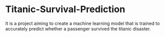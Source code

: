 # Titanic-Survival-Prediction
It is a project aiming to create a machine learning model that is trained to accurately predict whether a passenger survived the titanic disaster.
